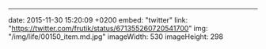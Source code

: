---
date: 2015-11-30 15:20:09 +0200
embed: "twitter"
link: "https://twitter.com/frutik/status/671355260720541700"
img: "/img/life/00150_item.md.jpg"
imageWidth: 530
imageHeight: 298
